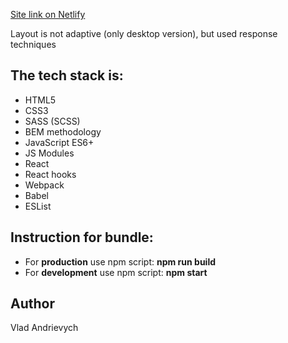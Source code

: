 <a href="https://vermillion-frangipane-b411d8.netlify.app">Site link on Netlify</a>

<p>Layout is not adaptive (only desktop version), but used response techniques</p>

<h2>The tech stack is:</h4>
<ul>    
    <li>HTML5</li>
    <li>CSS3</li>
    <li>SASS (SCSS)</li>
    <li>BEM methodology</li>
    <li>JavaScript ES6+</li> 
    <li>JS Modules</li> 
    <li>React</li>
    <li>React hooks</li>
    <li>Webpack</li>
    <li>Babel</li>
    <li>ESList</li>
</ul>

<h2>Instruction for bundle:</h2>
<ul>    
    <li>For <b>production</b> use npm script: <b>npm run build</b></li>
    <li>For <b>development</b> use npm script: <b>npm start</b></li>
</ul>

<h2>Author</h2>
<p>Vlad Andrievych</p>
